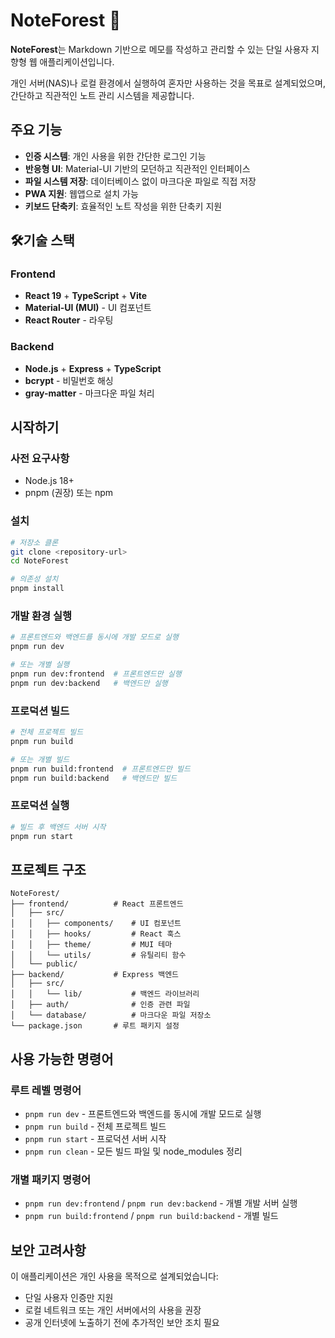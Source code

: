 # NoteForest 🌲

**NoteForest**는 Markdown 기반으로 메모를 작성하고 관리할 수 있는 단일 사용자 지향형 웹 애플리케이션입니다.

개인 서버(NAS)나 로컬 환경에서 실행하여 혼자만 사용하는 것을 목표로 설계되었으며, 간단하고 직관적인 노트 관리 시스템을 제공합니다.

## 주요 기능
- **인증 시스템**: 개인 사용을 위한 간단한 로그인 기능
- **반응형 UI**: Material-UI 기반의 모던하고 직관적인 인터페이스
- **파일 시스템 저장**: 데이터베이스 없이 마크다운 파일로 직접 저장
- **PWA 지원**: 웹앱으로 설치 가능
- **키보드 단축키**: 효율적인 노트 작성을 위한 단축키 지원

## 🛠기술 스택

### Frontend
- **React 19** + **TypeScript** + **Vite**
- **Material-UI (MUI)** - UI 컴포넌트
- **React Router** - 라우팅

### Backend
- **Node.js** + **Express** + **TypeScript**
- **bcrypt** - 비밀번호 해싱
- **gray-matter** - 마크다운 파일 처리

## 시작하기

### 사전 요구사항
- Node.js 18+ 
- pnpm (권장) 또는 npm

### 설치

```bash
# 저장소 클론
git clone <repository-url>
cd NoteForest

# 의존성 설치
pnpm install
```

### 개발 환경 실행

```bash
# 프론트엔드와 백엔드를 동시에 개발 모드로 실행
pnpm run dev

# 또는 개별 실행
pnpm run dev:frontend  # 프론트엔드만 실행
pnpm run dev:backend   # 백엔드만 실행
```

### 프로덕션 빌드

```bash
# 전체 프로젝트 빌드
pnpm run build

# 또는 개별 빌드
pnpm run build:frontend  # 프론트엔드만 빌드
pnpm run build:backend   # 백엔드만 빌드
```

### 프로덕션 실행

```bash
# 빌드 후 백엔드 서버 시작
pnpm run start
```

## 프로젝트 구조

```
NoteForest/
├── frontend/          # React 프론트엔드
│   ├── src/
│   │   ├── components/    # UI 컴포넌트
│   │   ├── hooks/         # React 훅스
│   │   ├── theme/         # MUI 테마
│   │   └── utils/         # 유틸리티 함수
│   └── public/
├── backend/           # Express 백엔드
│   ├── src/
│   │   └── lib/           # 백엔드 라이브러리
│   ├── auth/              # 인증 관련 파일
│   └── database/          # 마크다운 파일 저장소
└── package.json       # 루트 패키지 설정
```

## 사용 가능한 명령어

### 루트 레벨 명령어
- `pnpm run dev` - 프론트엔드와 백엔드를 동시에 개발 모드로 실행
- `pnpm run build` - 전체 프로젝트 빌드
- `pnpm run start` - 프로덕션 서버 시작
- `pnpm run clean` - 모든 빌드 파일 및 node_modules 정리

### 개별 패키지 명령어
- `pnpm run dev:frontend` / `pnpm run dev:backend` - 개별 개발 서버 실행
- `pnpm run build:frontend` / `pnpm run build:backend` - 개별 빌드

## 보안 고려사항

이 애플리케이션은 개인 사용을 목적으로 설계되었습니다:
- 단일 사용자 인증만 지원
- 로컬 네트워크 또는 개인 서버에서의 사용을 권장
- 공개 인터넷에 노출하기 전에 추가적인 보안 조치 필요
